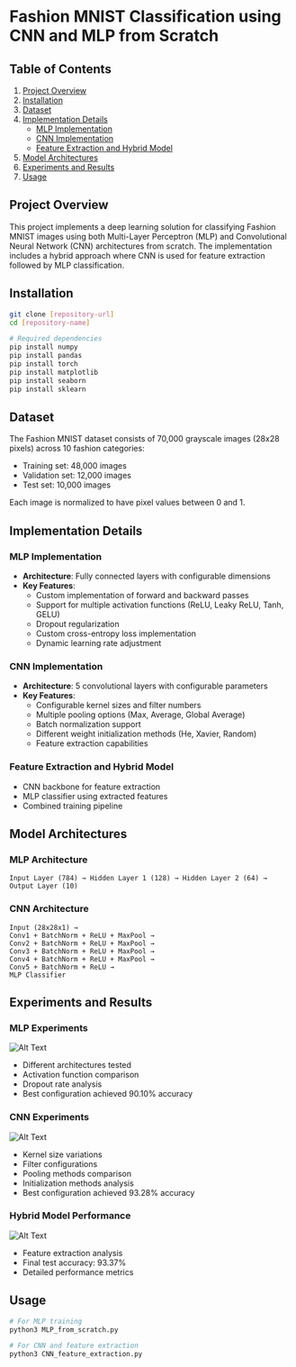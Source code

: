 # Fashion MNIST Classification using CNN and MLP from Scratch

## Table of Contents
1. [Project Overview](#project-overview)
2. [Installation](#installation)
3. [Dataset](#dataset)
4. [Implementation Details](#implementation-details)
    - [MLP Implementation](#mlp-implementation)
    - [CNN Implementation](#cnn-implementation)
    - [Feature Extraction and Hybrid Model](#feature-extraction-and-hybrid-model)
5. [Model Architectures](#model-architectures)
6. [Experiments and Results](#experiments-and-results)
7. [Usage](#usage)

## Project Overview
This project implements a deep learning solution for classifying Fashion MNIST images using both Multi-Layer Perceptron (MLP) and Convolutional Neural Network (CNN) architectures from scratch. The implementation includes a hybrid approach where CNN is used for feature extraction followed by MLP classification.

## Installation
```bash
git clone [repository-url]
cd [repository-name]

# Required dependencies
pip install numpy
pip install pandas
pip install torch
pip install matplotlib
pip install seaborn
pip install sklearn
```

## Dataset
The Fashion MNIST dataset consists of 70,000 grayscale images (28x28 pixels) across 10 fashion categories:
- Training set: 48,000 images
- Validation set: 12,000 images
- Test set: 10,000 images

Each image is normalized to have pixel values between 0 and 1.

## Implementation Details

### MLP Implementation
- **Architecture**: Fully connected layers with configurable dimensions
- **Key Features**:
  - Custom implementation of forward and backward passes
  - Support for multiple activation functions (ReLU, Leaky ReLU, Tanh, GELU)
  - Dropout regularization
  - Custom cross-entropy loss implementation
  - Dynamic learning rate adjustment

### CNN Implementation
- **Architecture**: 5 convolutional layers with configurable parameters
- **Key Features**:
  - Configurable kernel sizes and filter numbers
  - Multiple pooling options (Max, Average, Global Average)
  - Batch normalization support
  - Different weight initialization methods (He, Xavier, Random)
  - Feature extraction capabilities

### Feature Extraction and Hybrid Model
- CNN backbone for feature extraction
- MLP classifier using extracted features
- Combined training pipeline

## Model Architectures

### MLP Architecture
```
Input Layer (784) → Hidden Layer 1 (128) → Hidden Layer 2 (64) → Output Layer (10)
```

### CNN Architecture
```
Input (28x28x1) →
Conv1 + BatchNorm + ReLU + MaxPool →
Conv2 + BatchNorm + ReLU + MaxPool →
Conv3 + BatchNorm + ReLU + MaxPool →
Conv4 + BatchNorm + ReLU + MaxPool →
Conv5 + BatchNorm + ReLU →
MLP Classifier
```

## Experiments and Results

### MLP Experiments
![Alt Text](./assets/mlp.png)
- Different architectures tested
- Activation function comparison
- Dropout rate analysis
- Best configuration achieved 90.10% accuracy

### CNN Experiments
![Alt Text](./assets/cnn.png)
- Kernel size variations
- Filter configurations
- Pooling methods comparison
- Initialization methods analysis
- Best configuration achieved 93.28% accuracy

### Hybrid Model Performance
![Alt Text](./assets/cnfusion.png)
- Feature extraction analysis
- Final test accuracy: 93.37%
- Detailed performance metrics

## Usage
```python
# For MLP training
python3 MLP_from_scratch.py

# For CNN and feature extraction
python3 CNN_feature_extraction.py
```
